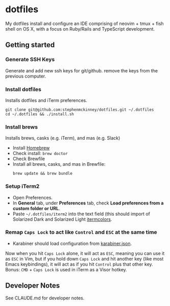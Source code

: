 # dotfiles

My dotfiles install and configure an IDE comprising of neovim + tmux + fish shell on OS X, with a focus on Ruby/Rails and TypeScript development. 

## Getting started

### Generate SSH Keys

Generate and add new ssh keys for git/github. remove the keys from the previous computer.

### Install dotfiles

Installs dotfiles and iTerm preferences.

```shell
git clone git@github.com:stephenmckinney/dotfiles.git ~/.dotfiles
cd ~/.dotfiles && ./install.sh
```

### Install brews

Installs brews, casks (e.g. iTerm), and mas (e.g. Slack)

- Install [Homebrew](https://brew.sh/)
- Check install: `brew doctor`
- Check Brewfile
- Install all brews, casks, and mas in Brewfile:
  ```shell
  brew update && brew bundle
  ```

### Setup iTerm2

- Open Preferences.
- In **General** tab, under **Preferences** tab, check **Load preferences from a custom folder or URL**.
- Paste `~/.dotfiles/iterm2` into the text field (this should import
  of Solarized Dark and Solarized Light
  [itermcolors](https://iterm2colorschemes.com).

### Remap `Caps Lock` to act like `Control` and `ESC` at the same time

- Karabiner should load configuration from [karabiner.json](config/karabiner/karabiner.json).

Now when you hit `Caps Lock` alone, it will act as `ESC`, meaning you can
use it as `ESC` in Vim, but if you hold down `Caps Lock` and hit another
key (like most Emacs keybindings), it will act as if you hit `Control`
plus that other key. Bonus: `CMD` + `Caps Lock` is used in iTerm as a
Visor hotkey.

## Developer Notes
See CLAUDE.md for developer notes.